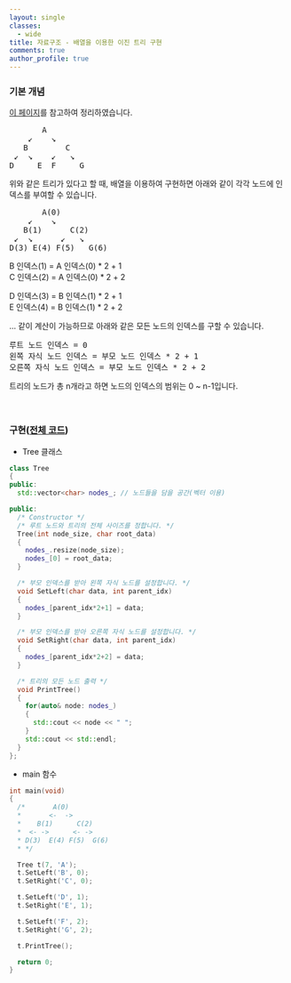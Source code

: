 ```yaml
---
layout: single
classes:
  - wide
title: 자료구조 - 배열을 이용한 이진 트리 구현
comments: true
author_profile: true
---
```


### 기본 개념
[이 페이지](https://www.geeksforgeeks.org/binary-tree-array-implementation/)를 참고하여 정리하였습니다.

<pre>
       A
    &swarr;    &searr;
   B        C
 &swarr;  &searr;    &swarr;   &searr;
D     E  F     G
</pre>

위와 같은 트리가 있다고 할 때, 배열을 이용하여 구현하면 아래와 같이 각각 노드에 인덱스를 부여할 수 있습니다.

<pre>
       A(0)
    &swarr;    &searr;
   B(1)      C(2)
 &swarr;  &searr;      &swarr;   &searr;
D(3) E(4) F(5)   G(6)
</pre>

B 인덱스(1) = A 인덱스(0) * 2 + 1<br>
C 인덱스(2) = A 인덱스(0) * 2 + 2<br>

D 인덱스(3) = B 인덱스(1) * 2 + 1<br>
E 인덱스(4) = B 인덱스(1) * 2 + 2<br>

... 같이 계산이 가능하므로 아래와 같은 모든 노드의 인덱스를 구할 수 있습니다.

<pre>
루트 노드 인덱스 = 0
왼쪽 자식 노드 인덱스 = 부모 노드 인덱스 * 2 + 1
오른쪽 자식 노드 인덱스 = 부모 노드 인덱스 * 2 + 2
</pre>

트리의 노드가 총 n개라고 하면 노드의 인덱스의 범위는 0 ~ n-1입니다.
<br><br><br>

### 구현([전체 코드](https://github.com/SongKJ00/data-structure-study/blob/master/tree/tree_basic_with_array.cpp))
* Tree 클래스

~~~cpp
class Tree
{
public:
  std::vector<char> nodes_; // 노드들을 담을 공간(벡터 이용)

public:
  /* Constructor */
  /* 루트 노드와 트리의 전체 사이즈를 정합니다. */
  Tree(int node_size, char root_data)
  {
    nodes_.resize(node_size);
    nodes_[0] = root_data;
  }

  /* 부모 인덱스를 받아 왼쪽 자식 노드를 설정합니다. */
  void SetLeft(char data, int parent_idx)
  {
    nodes_[parent_idx*2+1] = data;
  }

  /* 부모 인덱스를 받아 오른쪽 자식 노드를 설정합니다. */
  void SetRight(char data, int parent_idx)
  {
    nodes_[parent_idx*2+2] = data;
  }

  /* 트리의 모든 노드 출력 */
  void PrintTree()
  {
    for(auto& node: nodes_)
    {
      std::cout << node << " ";
    }
    std::cout << std::endl;
  }
};
~~~

* main 함수

~~~cpp
int main(void)
{
  /*       A(0)
  *       <-  ->
  *    B(1)      C(2)
  *  <- ->      <- ->
  * D(3)  E(4) F(5)  G(6)
  * */

  Tree t(7, 'A');
  t.SetLeft('B', 0);
  t.SetRight('C', 0);

  t.SetLeft('D', 1);
  t.SetRight('E', 1);

  t.SetLeft('F', 2);
  t.SetRight('G', 2);

  t.PrintTree();

  return 0;
}
~~~